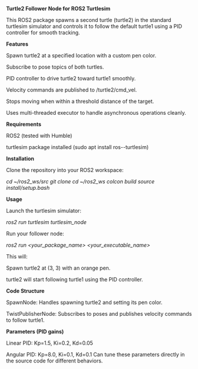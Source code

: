 **Turtle2 Follower Node for ROS2 Turtlesim**

This ROS2 package spawns a second turtle (turtle2) in the standard turtlesim simulator and controls it to follow the default turtle1 using a PID controller for smooth tracking.

**Features**

Spawn turtle2 at a specified location with a custom pen color.

Subscribe to pose topics of both turtles.

PID controller to drive turtle2 toward turtle1 smoothly.

Velocity commands are published to /turtle2/cmd_vel.

Stops moving when within a threshold distance of the target.

Uses multi-threaded executor to handle asynchronous operations cleanly.

**Requirements**

ROS2 (tested with Humble)

turtlesim package installed (sudo apt install ros-<ros-distro>-turtlesim)

**Installation**

Clone the repository into your ROS2 workspace:

_cd ~/ros2_ws/src
git clone <your-repo-url>
cd ~/ros2_ws
colcon build
source install/setup.bash_

**Usage**

Launch the turtlesim simulator:

_ros2 run turtlesim turtlesim_node_


Run your follower node:

_ros2 run <your_package_name> <your_executable_name>_


This will:

Spawn turtle2 at (3, 3) with an orange pen.

turtle2 will start following turtle1 using the PID controller.

**Code Structure**

SpawnNode: Handles spawning turtle2 and setting its pen color.

TwistPublisherNode: Subscribes to poses and publishes velocity commands to follow turtle1.

**Parameters (PID gains)**

Linear PID: Kp=1.5, Ki=0.2, Kd=0.05

Angular PID: Kp=8.0, Ki=0.1, Kd=0.1
Can tune these parameters directly in the source code for different behaviors.
